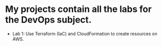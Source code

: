 # My projects contain all the labs for the DevOps subject.
- Lab 1: Use Terraform (IaC) and CloudFormation to create resources on AWS.

